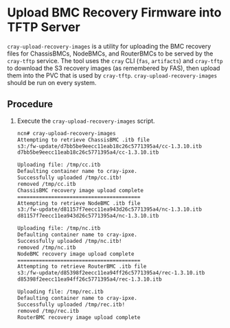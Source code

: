 # Upload BMC Recovery Firmware into TFTP Server

`cray-upload-recovery-images` is a utility for uploading the BMC recovery files for ChassisBMCs, NodeBMCs, and RouterBMCs to be served by the `cray-tftp` service. The tool uses the `cray` CLI (`fas`, `artifacts`) and `cray-tftp` to download the S3 recovery images (as remembered by FAS), then upload them into the PVC that is used by `cray-tftp`.
`cray-upload-recovery-images` should be run on every system.

## Procedure

1. Execute the `cray-upload-recovery-images` script.

	```bash
	ncn# cray-upload-recovery-images
	Attempting to retrieve ChassisBMC .itb file
	s3:/fw-update/d7bb5be9eecc11eab18c26c5771395a4/cc-1.3.10.itb
	d7bb5be9eecc11eab18c26c5771395a4/cc-1.3.10.itb

	Uploading file: /tmp/cc.itb
	Defaulting container name to cray-ipxe.
	Successfully uploaded /tmp/cc.itb!
	removed /tmp/cc.itb
	ChassisBMC recovery image upload complete
	========================================
	Attempting to retrieve NodeBMC .itb file
	s3:/fw-update/d81157f7eecc11ea943d26c5771395a4/nc-1.3.10.itb
	d81157f7eecc11ea943d26c5771395a4/nc-1.3.10.itb

	Uploading file: /tmp/nc.itb
	Defaulting container name to cray-ipxe.
	Successfully uploaded /tmp/nc.itb!
	removed /tmp/nc.itb
	NodeBMC recovery image upload complete
	========================================
	Attempting to retrieve RouterBMC .itb file
	s3:/fw-update/d85398f2eecc11ea94ff26c5771395a4/rec-1.3.10.itb
	d85398f2eecc11ea94ff26c5771395a4/rec-1.3.10.itb

	Uploading file: /tmp/rec.itb
	Defaulting container name to cray-ipxe.
	Successfully uploaded /tmp/rec.itb!
	removed /tmp/rec.itb
	RouterBMC recovery image upload complete
	```